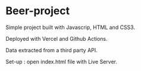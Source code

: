 # Beer-project

Simple project built with Javascrip, HTML and CSS3.

Deployed with Vercel and Github Actions.

Data extracted from a third party API.

Set-up : open index.html file with Live Server.
